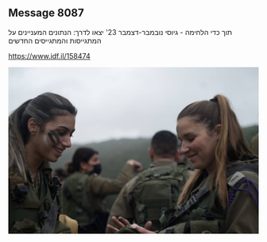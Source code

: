 ## Message 8087

תוך כדי הלחימה - גיוסי נובמבר-דצמבר 23' יצאו לדרך:
הנתונים המעניינים על המתגייסות והמתגייסים החדשים

https://www.idf.il/158474

![Photo](8087/8087_photo.jpg)
